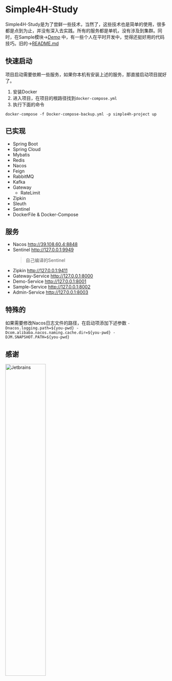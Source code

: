 # Simple4H-Study

Simple4H-Study是为了尝鲜一些技术，当然了，这些技术也是简单的使用，很多都是点到为止，并没有深入去实践。所有的服务都是单机，没有涉及到集群。同时，在Sample模块→[*Demo*](https://github.com/simplecxm/simple4h-study/blob/master/sample/src/main/java/com/simple4h/sample/demo/Demo1.java) 中，有一些个人在平时开发中，觉得还挺好用的代码技巧。旧的→[README.md](https://github.com/simplecxm/simple4h-study/blob/master/README_old.md)

## 快速启动

项目启动需要依赖一些服务，如果你本机有安装上述的服务，那直接启动项目就好了。

1. 安装Docker
2. 进入项目，在项目的根路径找到`docker-compose.yml`
3. 执行下面的命令

```docker
docker-compose -f Docker-compose-backup.yml -p simple4h-project up
```

## 已实现

- Spring Boot
- Spring Cloud
- Mybatis
- Redis
- Nacos
- Feign
- RabbitMQ
- Kafka
- Gateway
    - RateLimit
- Zipkin
- Sleuth
- Sentinel
- DockerFile & Docker-Compose

## 服务
- Nacos http://39.108.60.4:8848
- Sentinel http://127.0.0.1:9949
  > 自己编译的Sentinel
- Zipkin http://127.0.0.1:9411
- Gateway-Service http://127.0.0.1:8000
- Demo-Service http://127.0.0.1:8001
- Sample-Service http://127.0.0.1:8002
- Admin-Service http://127.0.0.1:8003

## 特殊的
如果需要修改Nacos日志文件的路径，在启动项添加下述参数
`-Dnacos.logging.path=${you-pwd} -Dcom.alibaba.nacos.naming.cache.dir=${you-pwd} -DJM.SNAPSHOT.PATH=${you-pwd}`
## 感谢
<img src="https://raw.githubusercontent.com/simplecxm/simple4h-study/master/file/jetbrains-variant.png" width="50%" alt="Jetbrains">